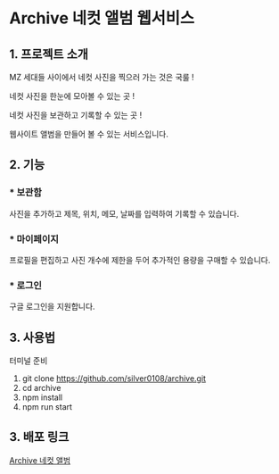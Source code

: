 # Archive 네컷 앨범 웹서비스

## 1. 프로젝트 소개
MZ 세대들 사이에서 네컷 사진을 찍으러 가는 것은 국룰 !


네컷 사진을 한눈에 모아볼 수 있는 곳 !


네컷 사진을 보관하고 기록할 수 있는 곳 !


웹사이트 앨범을 만들어 볼 수 있는 서비스입니다.

## 2. 기능
### * 보관함
사진을 추가하고 제목, 위치, 메모, 날짜를 입력하여 기록할 수 있습니다.

### * 마이페이지
프로필을 편집하고 사진 개수에 제한을 두어 추가적인 용량을 구매할 수 있습니다.

### * 로그인
구글 로그인을 지원합니다.

## 3. 사용법
터미널 준비


1. git clone https://github.com/silver0108/archive.git
2. cd archive
3. npm install
4. npm run start

## 3. 배포 링크
[Archive 네컷 앨범](https://archive-c9af3.web.app/)
